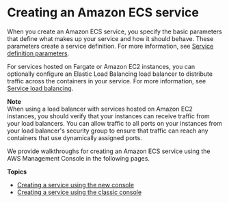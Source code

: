 # Creating an Amazon ECS service<a name="create-service"></a>

When you create an Amazon ECS service, you specify the basic parameters that define what makes up your service and how it should behave\. These parameters create a service definition\. For more information, see [Service definition parameters](service_definition_parameters.md)\.

For services hosted on Fargate or Amazon EC2 instances, you can optionally configure an Elastic Load Balancing load balancer to distribute traffic across the containers in your service\. For more information, see [Service load balancing](service-load-balancing.md)\.

**Note**  
When using a load balancer with services hosted on Amazon EC2 instances, you should verify that your instances can receive traffic from your load balancers\. You can allow traffic to all ports on your instances from your load balancer's security group to ensure that traffic can reach any containers that use dynamically assigned ports\.

We provide walkthroughs for creating an Amazon ECS service using the AWS Management Console in the following pages\.

**Topics**
+ [Creating a service using the new console](create-service-console-v2.md)
+ [Creating a service using the classic console](create-service-console-v1.md)
